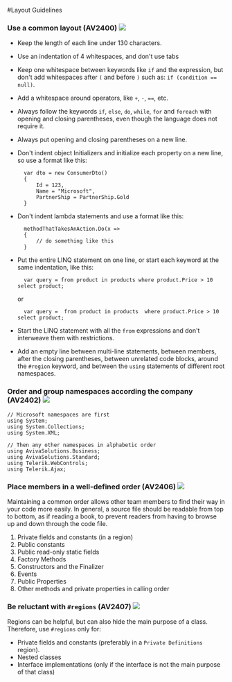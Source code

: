 <!--
NOTE: Requires Markdown Extra. See http://michelf.ca/projects/php-markdown/extra/
 --> 

#Layout Guidelines

### Use a common layout  (AV2400) ![](images/1.png)

- Keep the length of each line under 130 characters.

- Use an indentation of 4 whitespaces, and don't use tabs

- Keep one whitespace between keywords like `if` and the expression, but don't add whitespaces after `(` and before `)` such as: `if (condition == null)`.

- Add a whitespace around operators, like `+`, `-`, `==`, etc.

- Always follow the keywords `if`, `else`, `do`, `while`, `for` and `foreach` with opening and closing parentheses, even though the language does not require it. 

- Always put opening and closing parentheses on a new line.
- Don't indent object Initializers and initialize each property on a new line, so use a format like this: 
	
		var dto = new ConsumerDto()
		{  
			Id = 123,  
			Name = "Microsoft",  
			PartnerShip = PartnerShip.Gold
		}

- Don't indent lambda statements and use a format like this:

		methodThatTakesAnAction.Do(x =>
		{ 
			// do something like this 
		}

- Put the entire LINQ statement on one line, or start each keyword at the same indentation, like this:
		
		var query = from product in products where product.Price > 10 select product;

  	or
	
		var query =  from product in products  where product.Price > 10  select product;

- Start the LINQ statement with all the `from` expressions and don't interweave them with restrictions.

- Add an empty line between multi-line statements, between members, after the closing parentheses, between unrelated code blocks, around the `#region` keyword, and between the `using` statements of different root namespaces.


### Order and group namespaces according the company  (AV2402) ![](images/3.png)

	// Microsoft namespaces are first
	using System;
	using System.Collections;
	using System.XML;
	
	// Then any other namespaces in alphabetic order
	using AvivaSolutions.Business;
	using AvivaSolutions.Standard;
	using Telerik.WebControls;
	using Telerik.Ajax;

### Place members in a well-defined order  (AV2406) ![](images/1.png)
Maintaining a common order allows other team members to find their way in your code more easily. In general, a source file should be readable from top to bottom, as if reading a book, to prevent readers from having to browse up and down through the code file.

1. Private fields and constants (in a region)
2. Public constants
3. Public read-only static fields
4. Factory Methods
5. Constructors and the Finalizer
6. Events 
7. Public Properties
8. Other methods and private properties in calling order

### Be reluctant with `#regions` (AV2407) ![](images/1.png)
Regions can be helpful, but can also hide the main purpose of a class. Therefore, use `#regions` only for:

- Private fields and constants (preferably in a `Private Definitions` region).
- Nested classes
- Interface implementations (only if the interface is not the main purpose of that class)
